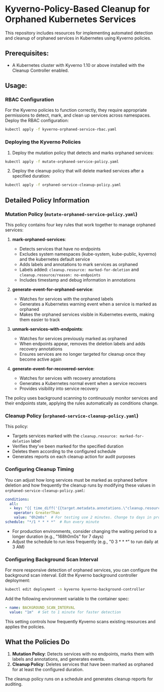 # Kyverno-Policy-Based Cleanup for Orphaned Kubernetes Services
This repository includes resources for implementing automated detection and cleanup of orphaned services in Kubernetes using Kyverno policies.

## Prerequisites:
- A Kubernetes cluster with Kyverno 1.10 or above installed with the Cleanup Controller enabled.

## Usage:

### RBAC Configuration
For the Kyverno policies to function correctly, they require appropriate permissions to detect, mark, and clean up services across namespaces. Deploy the RBAC configuration:

```bash
kubectl apply -f kyverno-orphaned-service-rbac.yaml
```

### Deploying the Kyverno Policies

1. Deploy the mutation policy that detects and marks orphaned services:
```bash
kubectl apply -f mutate-orphaned-service-policy.yaml
```

2. Deploy the cleanup policy that will delete marked services after a specified duration:
```bash
kubectl apply -f orphaned-service-cleanup-policy.yaml
```

## Detailed Policy Information

### Mutation Policy (`mutate-orphaned-service-policy.yaml`)

This policy contains four key rules that work together to manage orphaned services:

1. **mark-orphaned-services**: 
   - Detects services that have no endpoints
   - Excludes system namespaces (kube-system, kube-public, kyverno) and the kubernetes default service
   - Adds labels and annotations to mark services as orphaned
   - Labels added: `cleanup.resource: marked-for-deletion` and `cleanup.resource/reason: no-endpoints`
   - Includes timestamp and debug information in annotations

2. **generate-event-for-orphaned-service**:
   - Watches for services with the orphaned labels
   - Generates a Kubernetes warning event when a service is marked as orphaned
   - Makes the orphaned services visible in Kubernetes events, making them easier to track

3. **unmark-services-with-endpoints**:
   - Watches for services previously marked as orphaned
   - When endpoints appear, removes the deletion labels and adds recovery annotations
   - Ensures services are no longer targeted for cleanup once they become active again

4. **generate-event-for-recovered-service**:
   - Watches for services with recovery annotations
   - Generates a Kubernetes normal event when a service recovers
   - Provides visibility into service recovery

The policy uses background scanning to continuously monitor services and their endpoints state, applying the rules automatically as conditions change.

### Cleanup Policy (`orphaned-service-cleanup-policy.yaml`)

This policy:
- Targets services marked with the `cleanup.resource: marked-for-deletion` label
- Verifies they've been marked for the specified duration
- Deletes them according to the configured schedule
- Generates reports on each cleanup action for audit purposes

### Configuring Cleanup Timing

You can adjust how long services must be marked as orphaned before deletion and how frequently the cleanup runs by modifying these values in `orphaned-service-cleanup-policy.yaml`:

```yaml
conditions:
  all:
  - key: "{{ time_diff('{{target.metadata.annotations.\"cleanup.resource/marked-time\"}}','{{ time_now_utc() }}') }}"
    operator: GreaterThan
    value: "0h2m0s"  # For testing use 2 minutes. Change to days in production: value: "168h0m0s" (7 days)
schedule: "*/1 * * * *"  # Run every minute
```

* For production environments, consider changing the waiting period to a longer duration (e.g., "168h0m0s" for 7 days)
* Adjust the schedule to run less frequently (e.g., "0 3 * * *" to run daily at 3 AM)

### Configuring Background Scan Interval

For more responsive detection of orphaned services, you can configure the background scan interval. Edit the Kyverno background controller deployment:

```bash
kubectl edit deployment -n kyverno kyverno-background-controller
```

Add the following environment variable to the container spec:

```yaml
- name: BACKGROUND_SCAN_INTERVAL
  value: "1m"  # Set to 1 minute for faster detection
```

This setting controls how frequently Kyverno scans existing resources and applies the policies.

## What the Policies Do

1. **Mutation Policy**: Detects services with no endpoints, marks them with labels and annotations, and generates events.
2. **Cleanup Policy**: Deletes services that have been marked as orphaned for at least the configured duration.

The cleanup policy runs on a schedule and generates cleanup reports for auditing.
